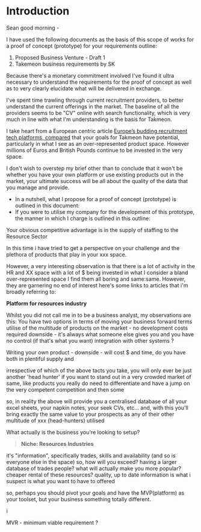# Introduction

Sean good morning -

I have used the following documents as the basis of this scope of works for a proof of concept (prototype) for your requirements outline:
1. Proposed Business Venture - Draft 1
2. Takemeon business requirements by SK

Because there's a monetary commitment involved I've found it ultra necessary to understand the requirements for the proof of concept as well as to very clearly elucidate what will be delivered in exchange.

I've spent time trawling through current recruitment providers, to better understand the current offerings in the market. The baseline of all the providers seems to be "CV" online with search functionality, which is very much in line with what I'm understanding is the basis for Takmeon.

I take heart from a European centric article [Europe’s budding recruitment tech platforms, compared](https://sifted.eu/articles/recruitment-tech-platforms-compared/) that your goals for Takmeon have potential, particularly in what I see as an over-represented product space. However millions of Euros and British Pounds continue to be invested in the very space.


I don't wish to overstep my brief other than to conclude that it won't be whether you have your own platform or use existing products out in the market, your ultimate success will be all about the quality of the data that you manage and provide.

- In a nutshell, what I propose for a proof of concept (prototype) is outlined in this document: 
- If you were to utilise my company for the development of this prototype, the manner in which I charge is outlined in this outline: 


Your obvious competitive advantage is in the supply of staffing to the Resource Sector

In this time i have tried to get a perspective on your challenge and the plethora of products that play in your xxx space.

However, a very interesting observation is that there is a lot of activity in the HR and XX space with a lot of $ being invested in what I consider a bland over-represented space
I find them all boring and same:same. However, they are garnering no end of interest
here's some links to articles that i'm broadly referring to:


__Platform for resources industry__


Whilst you did not call me in to be a business analyst, my observations are this:
You have two options in terms of moving your business forward terms
utilise of the multitude of products on the market - no development costs required
downside - 
it's always what someone else gives you and you have no control (if that's what you want)
integration with other systems ?

Writing your own product - 
downside - will cost $ and time, do you have both in plentiful supply and


irrespective of which of the above tacts you take, you will only ever be just another 'head hunter'
if you want to stand out in a very crowded market of same, like products you really do need to differentiate and have a jump on the very competent competition and then some

so, in reality the above will provide you a centralised database of all your excel sheets, your napkin notes, your seek CVs, etc...
and, with this you'll bring exactly the same value to your prospects as any of their other multitude of xxx (head-hunters) utilised

What actually is the business you're looking to setup?

> __Niche: Resources Industries__


it's "information", specifically trades, skills and availability (and so is everyone else in the space)
so, how will you exceed?
having a larger database of trades people?
what will actually make you more popular?
cheaper rental of these resources?
quality, up to date information is what i suspect is what you want to have to offered

so, perhaps you should pivot your goals and have the MVP(platform) as your toolset, but your business something totally different.


i

MVR - minimum viable requirement ?

